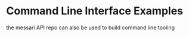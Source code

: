 # Command Line Interface Examples
the messari API repo can also be used to build command line tooling
